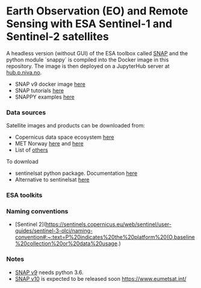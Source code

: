 # Earth Observation (EO) and Remote Sensing with ESA Sentinel-1 and Sentinel-2 satellites

A headless version (without GUI) of the ESA toolbox called [SNAP](https://step.esa.int/main/toolboxes/snap/) and the python module ´snappy´ is compiled into the Docker image in this repository. The image is then deployed on a JupyterHub server at [hub.p.niva.no](https://hub.p.niva.no). 

- SNAP v9 docker image [here](https://github.com/mundialis/esa-snap/tree/ubuntu)
- SNAP tutorials [here](https://step.esa.int/main/doc/online-help/#:~:text=Supported%20Platforms,and%20Solaris%EF%BF%BD%20operating%20systems.)
- SNAPPY examples [here](https://github.com/senbox-org/esa-snappy/tree/master/src/main/resources/esa_snappy/examples)

### Data sources
Satellite images and products can be downloaded from:
- Copernicus data space ecosystem [here](https://browser.dataspace.copernicus.eu/)
- MET Norway [here](https://colhub.met.no/#/home) and [here](https://www.satellittdata.no/en)
- List of [others](https://github.com/kr-stn/awesome-sentinel#data-hubs-and-national-mirrors)


To download
- sentinelsat python package. Documentation [here](https://github.com/sentinelsat/sentinelsat?tab=readme-ov-file)
- Alternative to sentinelsat [here](https://github.com/SDFIdk/CDSETool)

### ESA toolkits


### Naming conventions

- [Sentinel 2](https://sentinels.copernicus.eu/web/sentinel/user-guides/sentinel-3-olci/naming-convention#:~:text=P%20indicates%20the%20platform%20(O,baseline%20collection%20or%20data%20usage.)


### Notes
- [SNAP v9](https://senbox.atlassian.net/wiki/spaces/SNAP/pages/50855941/Configure+Python+to+use+the+SNAP-Python+snappy+interface+SNAP+versions+9) needs python 3.6.
- [SNAP v10](https://senbox.atlassian.net/wiki/spaces/SNAP/pages/2499051521/Configure+Python+to+use+the+new+SNAP-Python+esa+snappy+interface+SNAP+version+10) is expected to be released soon
https://www.eumetsat.int/
